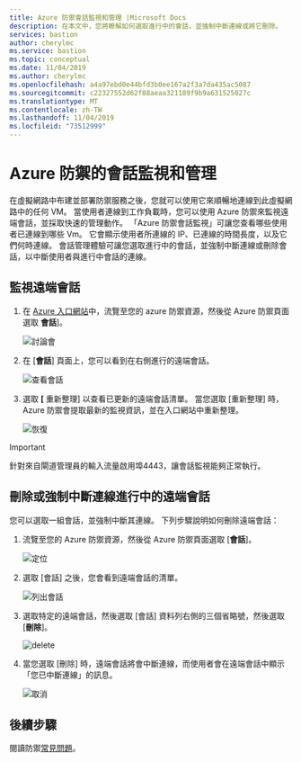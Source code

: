 ```yaml
---
title: Azure 防禦會話監視和管理 |Microsoft Docs
description: 在本文中，您將瞭解如何選取進行中的會話，並強制中斷連線或將它刪除。
services: bastion
author: cherylmc
ms.service: bastion
ms.topic: conceptual
ms.date: 11/04/2019
ms.author: cherylmc
ms.openlocfilehash: a4a97ebd0e44bfd3b0ee167a2f3a7da435ac5087
ms.sourcegitcommit: c22327552d62f88aeaa321189f9b9a631525027c
ms.translationtype: MT
ms.contentlocale: zh-TW
ms.lasthandoff: 11/04/2019
ms.locfileid: "73512999"
---
```

# <a name="session-monitoring-and-management-for-azure-bastion"></a>Azure 防禦的會話監視和管理

在虛擬網路中布建並部署防禦服務之後，您就可以使用它來順暢地連線到此虛擬網路中的任何 VM。 當使用者連線到工作負載時，您可以使用 Azure 防禦來監視遠端會話，並採取快速的管理動作。 「Azure 防禦會話監視」可讓您查看哪些使用者已連線到哪些 Vm。 它會顯示使用者所連線的 IP、已連線的時間長度，以及它們何時連線。 會話管理體驗可讓您選取進行中的會話，並強制中斷連線或刪除會話，以中斷使用者與進行中會話的連線。

## <a name="monitor"></a>監視遠端會話

1. 在  [Azure 入口網站](https://portal.azure.com)中，流覽至您的 azure 防禦資源，然後從 Azure 防禦頁面選取 **會話**]。

   ![討論會](./media/session-monitoring/sessions.png)
2. 在 [**會話**] 頁面上，您可以看到在右側進行的遠端會話。

   ![查看會話](./media/session-monitoring/view-session.png)
3. 選取 **[** 重新整理] 以查看已更新的遠端會話清單。 當您選取 [重新整理] 時，Azure 防禦會提取最新的監視資訊，並在入口網站中重新整理。

   ![恢復](./media/session-monitoring/refresh.png)

>[!IMPORTANT]
> 針對來自閘道管理員的輸入流量啟用埠4443，讓會話監視能夠正常執行。
>

## <a name="view"></a>刪除或強制中斷連線進行中的遠端會話

您可以選取一組會話，並強制中斷其連線。 下列步驟說明如何刪除遠端會話：

1. 流覽至您的 Azure 防禦資源，然後從 Azure 防禦頁面選取 [**會話**]。

   ![定位](./media/session-monitoring/navigate.png)
2. 選取 [會話] 之後，您會看到遠端會話的清單。

   ![列出會話](./media/session-monitoring/list.png)
3. 選取特定的遠端會話，然後選取 [會話] 資料列右側的三個省略號，然後選取 [**刪除**]。

   ![delete](./media/session-monitoring/delete.png)
4. 當您選取 [刪除] 時，遠端會話將會中斷連線，而使用者會在遠端會話中顯示「您已中斷連線」的訊息。

   ![取消](./media/session-monitoring/disconnect.png)

## <a name="next-steps"></a>後續步驟

閱讀防禦[常見問題](bastion-faq.md)。